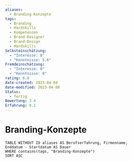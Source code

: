 ```yaml
---
aliases:
  - Branding-Konzepte
tags:
  - Branding
  - Hardskills
  - Kompetenzen
  - Brand-Designer
  - Brand-Design
  - Hardskills
Selbsteinschätzung:
  - "Interesse: 8"
  - "Kenntnisse: 5.6"
Fremdeinschätzung:
  - "Interesse: 0"
  - "Kenntnisse: 0"
rating: 6.8
date-created: 2023-04-04
date-modified: 2023-04-08
Status:
  - fertig
Bewertung: 3.4
Erfahrung: 0.1
---
```


# Branding-Konzepte

```dataview
TABLE WITHOUT ID aliases AS Berufserfahrung, Firmenname,
Enddatum - Startdatum AS Dauer
WHERE contains(tags, "Branding-Konzepte")
SORT ASC
```
